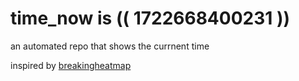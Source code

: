 # time_now is (( 1722668400231 ))

an automated repo that shows the currnent time

inspired by [breakingheatmap](https://github.com/breakingheatmap/breakingheatmap)